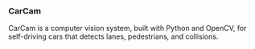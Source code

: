 ### CarCam
CarCam is a computer vision system, built with Python and OpenCV, for self-driving cars that detects lanes, pedestrians, and collisions. 